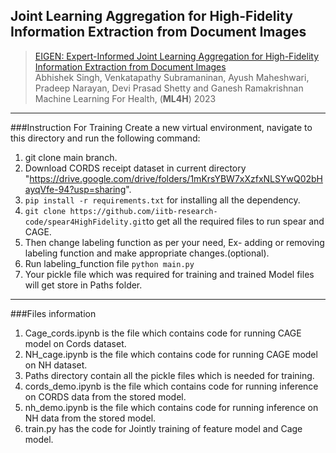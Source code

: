 ## Joint Learning Aggregation for High-Fidelity Information Extraction from Document Images

> [EIGEN: Expert-Informed Joint Learning Aggregation for High-Fidelity Information Extraction from Document Images](https://arxiv.org/abs/2311.13993)                     
> Abhishek Singh, Venkatapathy Subramaninan, Ayush Maheshwari, Pradeep Narayan, Devi Prasad Shetty and Ganesh Ramakrishnan  
> Machine Learning For Health, (__ML4H__) 2023
---------------------------------------------------------------------------------------------------------------------------------------------------------------
###Instruction For Training
Create a new virtual environment, navigate to this directory and run the following command:
1. git clone main branch.<br>
2. Download CORDS receipt dataset in current directory "https://drive.google.com/drive/folders/1mKrsYBW7xXzfxNLSYwQ02bHayqVfe-94?usp=sharing".
3.  ```pip install -r requirements.txt``` for installing all the dependency.
4.  ```git clone https://github.com/iitb-research-code/spear4HighFidelity.git```to get all the required files to run spear and CAGE.<br>
5. Then change labeling function as per your need, Ex- adding or removing labeling function and make appropriate changes.(optional).<br>
6. Run labeling_function file ```python main.py```
7. Your pickle file which was required for training and trained Model files will get store in Paths folder.<br>
---------------------------------------------------------------------------------------------------------------------------------------------------------------
###Files information<br>
1. Cage_cords.ipynb is the file which contains code for running CAGE model on Cords dataset.<br>
2. NH_cage.ipynb is the file which contains code for running CAGE model on NH dataset.<br>
3. Paths directory contain all the pickle files which is needed for training.<br>
4. cords_demo.ipynb is the file which contains code for running inference on CORDS data from the stored model.<br>
5. nh_demo.ipynb is the file which contains code for running inference on NH data from the stored model.<br>
6. train.py has the code for Jointly training of feature model and Cage model.

